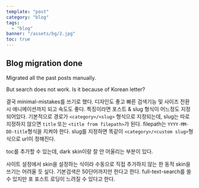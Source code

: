 ```yaml
---
template: "post"
category: "blog"
tags: 
  - "blog"
banner: "/assets/bg/2.jpg"
toc: true
---
```


## Blog migration done

Migrated all the past posts manually.

But search does not work. Is it because of Korean letter?



결국 minimal-mistakes를 쓰기로 했다. 디자인도 좋고 빠른 검색기능 및 사이즈 전환시 애니메이션까지 되고 속도도 좋다. 특징이라면 포스트 & slug 형식이 어느정도 지정되어있다.
기본적으로 경로가 `<category>/<slug>` 형식으로 지정되는데, slug는 따로 지정하지 않으면 `title` 또는 `<title from filepath>`가 된다. filepath는 `YYYY-MM-DD-title`형식을 지켜야 한다. slug를 지정하면 똑같이 `<category>/<custom slug>`형식으로 url이 정해진다.

toc를 추가할 수 있는데, dark skin이랑 잘 안 어울리는 부분이 있다.

사이트 설정에서 skin을 설정하는 식이라 수동으로 직접 추가하지 않는 한 동적 skin을 쓰기는 어려울 듯 싶다. 기본검색은 50단어까지만 한다고 한다. full-text-search를 쓸 수 있지만 포
포스트 로딩이 느려질 수 있다고 한다.